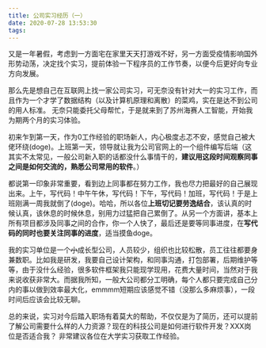 ```yaml
---
title: 公司实习经历（一）
date: 2020-07-28 13:53:30
tags:
---
```

又是一年暑假，考虑到一方面宅在家里天天打游戏不好，另一方面受疫情影响国外形势动荡，决定找个实习，提前体验一下程序员的工作节奏，以便今后更好向专业方向发展。

那么先是想自己在互联网上找一家公司实习，可无奈没有针对大一的实习工作，而且作为一个才学了数据结构（以及计算机原理和离散）的菜鸡，实在是达不到公司的用人标准。 无奈只能委托父母帮忙，于是就来到了苏州海赛人工智能，开始我为期两个月的实习体验。

初来乍到第一天，作为0工作经验的职场新人，内心极度忐忑不安，感觉自己被大佬环绕(doge)。上班第一天，领导就让我为公司官网上的一个组件编写后端（这其实不太常见，一般公司新入职的话都没什么事情干的，**建议用这段时间观察同事之间是如何交流的，熟悉公司常用的软件**。）

都说第一印象非常重要，看到边上同事都在努力工作，我也尽力把最好的自己展现出来。上午，写代码！中午午休，写代码！下午，写代码！加班，写代码！于是上班刚满一周我就倒了(doge)。哈哈，所以各位**上班切记要劳逸结合**，该认真的时候认真，该休息的时候休息，别用力过猛把自己累倒了。从另一个方面讲，基本上所有项目都涉及同事之间的合作，你一个人快了，最后还是要等同事进度，在**写代码的同时也要关注同事的进度**，适当摸鱼doge。

我的实习单位是一个~~小~~成长型公司，人员较少，组织也比较松散，员工往往都要身兼数职。比如我是研发，我要自己设计架构，和同事沟通，打包部署，后期维护等等，由于没什么经验，很多软件框架我只能现学现用，花费大量时间，当然对于我来说收获非常大。而据我所知，一般大公司都分工明确，每个人都只要完成自己分内的事以做到效率最大化，emmmm短期应该感觉不错（没那么多麻烦事），一段时间后应该会比较无聊。

总的来说，实习对今后踏入职场有着莫大的帮助，不仅仅是为了简历，还可以提前了解公司需要什么样的人力资源？现在的科技公司是如何进行软件开发？XXX岗位是否适合我？ 非常建议各位在大学实习获取工作经验。